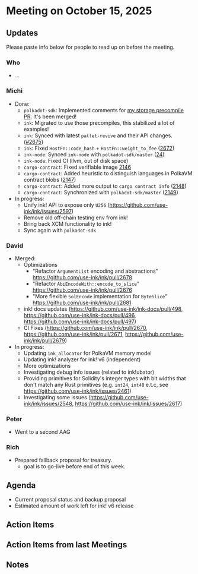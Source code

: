 # Meeting on October 15, 2025

## Updates
Please paste info below for people to read up on before the meeting.

### Who
- ...

### Michi
- Done:
  - `polkadot-sdk`: Implemented comments for [my storage precompile PR](https://github.com/paritytech/polkadot-sdk/pull/9603). It's been merged!
  - `ink`: Migrated to use those precompiles, this stabilized a lot of examples!
  - `ink`: Synced with latest `pallet-revive` and their API changes. ([#2675](https://github.com/use-ink/ink/pull/2675))
  - `ink`: Fixed `HostFn::code_hash` + `HostFn::weight_to_fee` ([2672](https://github.com/use-ink/ink/pull/2672))
  - `ink-node`: Synced `ink-node` with `polkadot-sdk/master` ([24](https://github.com/use-ink/ink-node/pull/24))
  - `ink-node`: Fixed CI (llvm, out of disk space)
  - `cargo-contract`: Fixed verifiable image [2146](https://github.com/use-ink/cargo-contract/pull/2146)
  - `cargo-contract`: Added heuristic to distinguish languages in PolkaVM contract blobs ([2147](https://github.com/use-ink/cargo-contract/pull/2147))
  - `cargo-contract`: Added more output to `cargo contract info` ([2148](https://github.com/use-ink/cargo-contract/pull/2148))
  - `cargo-contract`: Synchronized with `polkadot-sdk/master` ([2149](https://github.com/use-ink/cargo-contract/pull/2149))
- In progress:
  - Unify ink! API to expose only `U256` (https://github.com/use-ink/ink/issues/2597)
  - Remove old off-chain testing env from ink!
  - Bring back XCM functionality to ink!
  - Sync again with `polkadot-sdk`

### David
- Merged:
  - Optimizations
    - "Refactor `ArgumentList` encoding and abstractions" https://github.com/use-ink/ink/pull/2678
    - "Refactor `AbiEncodeWith::encode_to_slice`" https://github.com/use-ink/ink/pull/2676
    - "More flexible `SolEncode` implementation for `ByteSlice`" https://github.com/use-ink/ink/pull/2681
  - ink! docs updates (https://github.com/use-ink/ink-docs/pull/498, https://github.com/use-ink/ink-docs/pull/496, https://github.com/use-ink/ink-docs/pull/497)
  - CI Fixes (https://github.com/use-ink/ink/pull/2670, https://github.com/use-ink/ink/pull/2671, https://github.com/use-ink/ink/pull/2679)
- In progress:
  - Updating `ink_allocator` for PolkaVM memory model
  - Updating ink! analyzer for ink! v6 (independent)
  - More optimizations
  - Investigating debug info issues (related to ink!ubator)
  - Providing primitives for Solidity's integer types with bit widths that don't match any Rust primitives (e.g. `int24`, `int40` e.t.c, see https://github.com/use-ink/ink/issues/2461)
  - Investigating some issues (https://github.com/use-ink/ink/issues/2548, https://github.com/use-ink/ink/issues/2617)

### Peter
- Went to a second AAG

### Rich
- Prepared fallback proposal for treasury.
    - goal is to go-live before end of this week.

## Agenda
- Current proposal status and backup proposal
- Estimated amount of work left for ink! v6 release

## Action Items

## Action Items from last Meetings

## Notes
